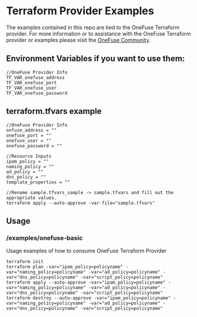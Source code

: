 # Terraform Provider Examples

The examples contained in this repo are tied to the OneFuse Terraform provider.  For more information or to assistance with the OneFuse Terraform provider or examples please visit the [OneFuse Community](https://onefuse.cloudbolt.io/).

## Environment Variables if you want to use them:

```
//OneFuse Provider Info
TF_VAR_onefuse_address
TF_VAR_onefuse_port
TF_VAR_onefuse_user
TF_VAR_onefuse_password

```

## terraform.tfvars example

```
//OneFuse Provider Info
onfuse_address = ""
onefuse_port = ""
onefuse_user = ""
onefuse_password = ""

//Resource Inputs
ipam_policy = ""
naming_policy = ""
ad_policy = ""
dns_policy = ""
template_properties = ""

//Rename sample.tfvars_sample -> sample.tfvars and fill out the appropriate values.
terraform apply --auto-approve -var-file="sample.tfvars"

```

## Usage

### /examples/onefuse-basic

Usage examples of how to consume OneFuse Terraform Provider

```
terraform init
terraform plan -var="ipam_policy=policyname" -var="naming_policy=policyname" -var="ad_policy=policyname" -var="dns_policy=policyname" -var="script_policy=policyname"
terraform apply --auto-approve -var="ipam_policy=policyname" -var="naming_policy=policyname" -var="ad_policy=policyname" -var="dns_policy=policyname" -var="script_policy=policyname"
terraform destroy --auto-approve -var="ipam_policy=policyname" -var="naming_policy=policyname" -var="ad_policy=policyname" -var="dns_policy=policyname" -var="script_policy=policyname"
```